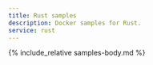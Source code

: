 ```yaml
---
title: Rust samples
description: Docker samples for Rust.
service: rust
---
```



{% include_relative samples-body.md %}
